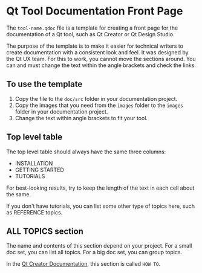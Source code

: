 # Qt Tool Documentation Front Page

The `tool-name.qdoc` file is a template for creating a front page for the
documentation of a Qt tool, such as Qt Creator or Qt Design Studio.

The purpose of the template is to make it easier for technical writers to create
documentation with a consistent look and feel. It was designed by the Qt UX team.
For this to work, you cannot move the sections around. You can and must change
the text within the angle brackets and check the links.

## To use the template

1. Copy the file to the `doc/src` folder in your documentation project.
1. Copy the images that you need from the `images` folder to the `images` folder
   in your documentation project.
1. Change the text within angle brackets to fit your tool.

## Top level table

The top level table should always have the same three columns:

- INSTALLATION
- GETTING STARTED
- TUTORIALS

For best-looking results, try to keep the length of the text in each cell about
the same.

If you don't have tutorials, you can list some other type of topics here, such as
REFERENCE topics.

## ALL TOPICS section

The name and contents of this section depend on your project. For a small doc
set, you can list all topics. For a big doc set, you can group topics.

In the [Qt Creator Documentation](https://doc.qt.io/qtcreator/index.html), this
section is called `HOW TO`.
